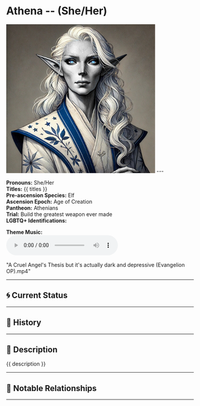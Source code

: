 # Athena  --  (She/Her)

<!-- Optional  -->
<img src="Athena.jpg" alt="Athena" style="width:400px;"/>
---

**Pronouns:** She/Her  
**Titles:** {{ titles }}  
**Pre-ascension Species:** Elf  
**Ascension Epoch:** Age of Creation  
**Pantheon:** Athenians  
**Trial:** Build the greatest weapon ever made  
**LGBTQ+ Identifications:**   


**Theme Music:**  
<audio controls>
  <source src="Athena | A Cruel Angel's Thesis but it's actually dark and depressive (Evangelion OP).mp4" type="audio/mpeg">
  Your browser does not support the audio element.
</audio>

"A Cruel Angel's Thesis but it's actually dark and depressive (Evangelion OP).mp4"

---

## 🌀 Current Status


---

## 📜 History


---

## 🧠 Description
{{ description }}

---

## 🧩 Notable Relationships

---
